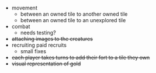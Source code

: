 - movement
	- between an owned tile to another owned tile
	- between an owned tile to an unexplored tile
- combat
	- needs testing?
- ~~attaching images to the creatures~~
- recruiting paid recruits
	- small fixes
- ~~each player takes turns to add their fort to a tile they own~~
- ~~visual representation of gold~~
